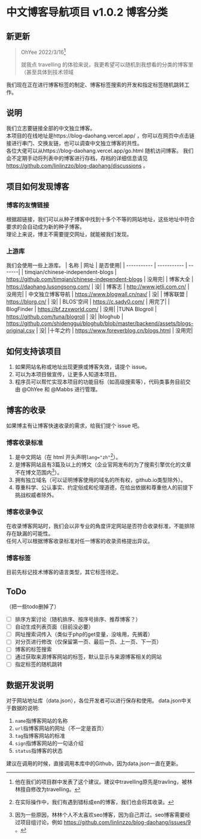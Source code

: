 # 中文博客导航项目 v1.0.2 博客分类
## 新更新
> OhYee 2022/3/16[^1]
> 
>就我点 travelling 的体验来说，我更希望可以随机到我想看的分类的博客里（甚至具体到技术领域
[^1]: 他在我们的项目群中发表了这个建议。建议中travelling原先是travling，被林林擅自修改为travelling。

我们现在正在进行博客标签的制定、博客标签搜索的开发和指定标签随机跳转工作。
## 说明
我们立志要链接全部的中文独立博客。    
本项目的在线地址是https://blog-daohang.vercel.app/ ，你可以在网页中点击链接进行串门、交换友链，也可以调查中文独立博客的共性。  
各位大佬可以从https://blog-daohang.vercel.app/go.html 随机访问博客。 
我们会不定期手动将列表中的博客进行存档，存档的详细信息请见 https://github.com/linlinzzo/blog-daohang/discussions 。
## 项目如何发现博客
### 博客的友情链接
根据超链接，我们可以从种子博客中找到十多个不等的网站地址，这些地址中符合要求的会自动成为新的种子博客。     
理论上来说，博主不需要提交网址，就能被我们发现。  
### 上游库
我们会使用一些上游库。
| 名称      | 网址 | 是否使用|
| ----------- | ----------- | -------|
| timqian/chinese-independent-blogs      | https://github.com/timqian/chinese-independent-blogs       | 没用完|
| 博客大全   | https://daohang.lusongsong.com/      | 没|
| 博客志   | http://www.jetli.com.cn/    | 没用完|
| 中文独立博客导航   | https://www.blogwall.cn/nav/    | 没|
| 博客联盟   | https://blorg.cn/    | 没|
| BLOS'空间   | https://c.sady0.com/   | 用完了|
| BlogFinder   | https://bf.zzxworld.com/  | 没用|
|TUNA Blogroll   | https://github.com/tuna/blogroll | 没|
|bloghub   | https://github.com/shidenggui/bloghub/blob/master/backend/assets/blogs-original.csv | 没|
|十年之约   | https://www.foreverblog.cn/blogs.html | 没用完|

## 如何支持该项目
1. 如果网站名称或地址出现更换或博客失效，请提个 issue。        
2. 可以为本项目做宣传，让更多人知道本项目。         
3. 程序员可以帮忙实现本项目的功能目标（如高级搜索等），代码类事务目前交由 @OhYee 和 @Mabbs 进行管理。       
## 博客的收录
如果博主有让博客快速收录的需求，给我们提个 issue 吧。
### 博客收录标准
1. 是中文网站（在 html 开头声明`lang="zh"`[^2]）。
2. 是博客网站且有3篇及以上的博文（企业官网发布的为了搜索引擎优化的文章不在博文范围内[^3]）。
3. 拥有独立域名（可以证明博客使用的域名的所有权，github.io类型除外）。
4. 尊重科学、公认事实、约定俗成和伦理道德，在给出依据和尊重他人的前提下挑战权威者除外。
[^2]: 在实际操作中，我们有遇到错标成en的博客，我们也会将其收录。 
[^3]: 因为一些原因，林林个人不太喜欢seo博客，因为自己弄过。seo博客需要经过项目组讨论，例如 https://github.com/linlinzzo/blog-daohang/issues/9 。
### 博客收录争议
在收录博客网站时，我们会以非专业的角度评定网站是否符合收录标准，不能排除存在缺漏的可能性。      
任何人可以根据博客收录标准对任一博客的收录资格提出异议。   
### 博客标签
目前先标记技术博客的语言类型，其它标签待定。
## ToDo
（把一些todo删掉了）
- [ ] 排序方案讨论（随机排序、按序号排序、推荐博客？）
- [ ] 自动生成列表页面（目前没必要）
- [ ] 网址搜索词传入（类似于php的get变量，没啥用，先搁着）
- [ ] 对分页进行修改（仅保留第一页、最后一页、上一页、下一页）
- [ ] 博客的标签搜索
- [ ] 通过获取来源博客网站的标签，默认显示与来源博客相关的网站
- [ ] 指定标签的随机跳转

## 数据开发说明
对于网站地址库（data.json），各位开发者可以进行保存和使用。
data.json中关于数据的说明:
1. `name`指博客网站的名称
2. `url`指博客网站的网址（不一定是首页）
3. `tag`指博客网站的标准
4. `sign`指博客网站的一句话介绍
5. `status`指博客的状态

建议在调用的时候，直接调用本库中的Github，因为data.json一直在更新。
